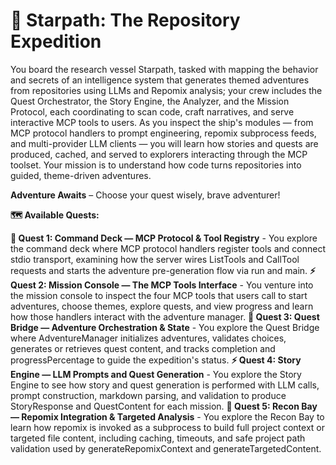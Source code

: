 # 🚀 Starpath: The Repository Expedition

You board the research vessel Starpath, tasked with mapping the behavior and secrets of an intelligence system that generates themed adventures from repositories using LLMs and Repomix analysis; your crew includes the Quest Orchestrator, the Story Engine, the Analyzer, and the Mission Protocol, each coordinating to scan code, craft narratives, and serve interactive MCP tools to users. As you inspect the ship's modules — from MCP protocol handlers to prompt engineering, repomix subprocess feeds, and multi-provider LLM clients — you will learn how stories and quests are produced, cached, and served to explorers interacting through the MCP toolset. Your mission is to understand how code turns repositories into guided, theme-driven adventures.

**Adventure Awaits** – Choose your quest wisely, brave adventurer!

**🗺️ Available Quests:**

**🚀 Quest 1: Command Deck — MCP Protocol & Tool Registry** - You explore the command deck where MCP protocol handlers register tools and connect stdio transport, examining how the server wires ListTools and CallTool requests and starts the adventure pre-generation flow via run and main.
**⚡ Quest 2: Mission Console — The MCP Tools Interface** - You venture into the mission console to inspect the four MCP tools that users call to start adventures, choose themes, explore quests, and view progress and learn how those handlers interact with the adventure manager.
**🚀 Quest 3: Quest Bridge — Adventure Orchestration & State** - You explore the Quest Bridge where AdventureManager initializes adventures, validates choices, generates or retrieves quest content, and tracks completion and progressPercentage to guide the expedition's status.
**⚡ Quest 4: Story Engine — LLM Prompts and Quest Generation** - You explore the Story Engine to see how story and quest generation is performed with LLM calls, prompt construction, markdown parsing, and validation to produce StoryResponse and QuestContent for each mission.
**🚀 Quest 5: Recon Bay — Repomix Integration & Targeted Analysis** - You explore the Recon Bay to learn how repomix is invoked as a subprocess to build full project context or targeted file content, including caching, timeouts, and safe project path validation used by generateRepomixContext and generateTargetedContent.
